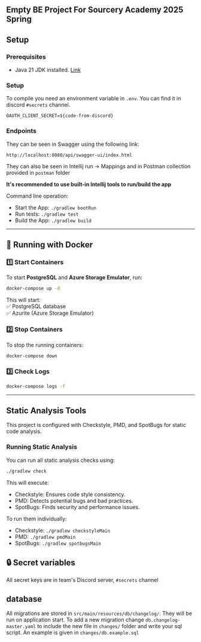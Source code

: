 ## Empty BE Project For Sourcery Academy 2025 Spring

## Setup

### Prerequisites

- Java 21 JDK installed. [Link](https://adoptium.net/temurin/releases/?package=jdk&arch=x64&os=windows)

### Setup

To compile you need an environment variable in `.env`.
You can find it in discord `#secrets` channel.

```
OAUTH_CLIENT_SECRET=${code-from-discord}
```

### Endpoints

They can be seen in Swagger using the following link:

```
http://localhost:8080/api/swagger-ui/index.html
```

They can also be seen in Intellij run -> Mappings and in Postman collection provided in `postman` folder

**It's recommended to use built-in Intellij tools to run/build the app**

Command line operation:

- Start the App: `./gradlew bootRun`
- Run tests: `./gradlew test`
- Build the App: `./gradlew build`

---

## **🐳 Running with Docker**

### **1️⃣ Start Containers**

To start **PostgreSQL** and **Azure Storage Emulator**, run:

```sh
docker-compose up -d
```

This will start:  
✅ PostgreSQL database  
✅ Azurite (Azure Storage Emulator)

### **2️⃣ Stop Containers**

To stop the running containers:

```sh
docker-compose down
```

### **3️⃣ Check Logs**

```sh
docker-compose logs -f
```

---

## Static Analysis Tools

This project is configured with Checkstyle, PMD, and SpotBugs for static code analysis.

### Running Static Analysis

You can run all static analysis checks using:

```sh
./gradlew check
```

This will execute:

- Checkstyle: Ensures code style consistency.
- PMD: Detects potential bugs and bad practices.
- SpotBugs: Finds security and performance issues.

To run them individually:

- Checkstyle: `./gradlew checkstyleMain`
- PMD: `./gradlew pmdMain`
- SpotBugs: `./gradlew spotbugsMain`

## **🔒 Secret variables**

All secret keys are in team's Discord server, `#secrets` channel

## database

All migrations are stored in `src/main/resources/db/changelog/`. They will be run on application start.
To add a new migration change `db.changelog-master.yaml` to include the new file in `changes/` folder and write your sql
script.
An example is given in `changes/db.example.sql`

